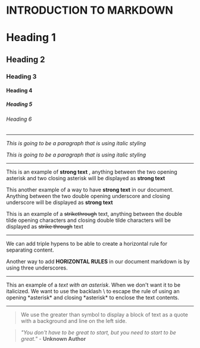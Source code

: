 # INTRODUCTION TO MARKDOWN

 <!--HEADING-->
 # Heading 1
 
 ## Heading 2
 
 ### Heading 3
 
 #### Heading 4
 
 ##### Heading 5
 
 ###### Heading 6

 ---

 <!--Italics-->

 _This is going to be a paragraph that is using italic styling_
 
 *This is going to be a paragraph that is using italic styling*

---

<!--Strong-->

This is an example of **strong text** , anything between the two opening asterisk and two closing asterisk will be displayed as **strong text**

This another example of a way to have __strong text__ in our document. Anything between the two double opening underscore and closing underscore will be displayed as __strong text__

<!--Strike Through-->

This is an example of a ~~strikethrough~~ text, anything between the double tilde opening characters and closing double tilde characters will be displayed as ~~strike through~~ text

---
<!--Horizontal Rule-->

We can add triple hypens to be able to create a horizontal rule for separating content.

Another way to add __HORIZONTAL RULES__ in our document markdown is by using three underscores.
___


<!--Escape Character Rule using Backlash-->

This an example of a *text with an asterisk*. When we don't want it to be italicized. We want to use the backlash \ to escape the rule of using an opening \*asterisk* and closing \*asterisk* to enclose the text contents.

---

<!--Blockquote Rule-->

> We use the greater than symbol to display a block of text as a quote with a background and line on the left side.

> *"You don't have to be great to start, but you need to start to be great."* - __Unknown Author__ 
